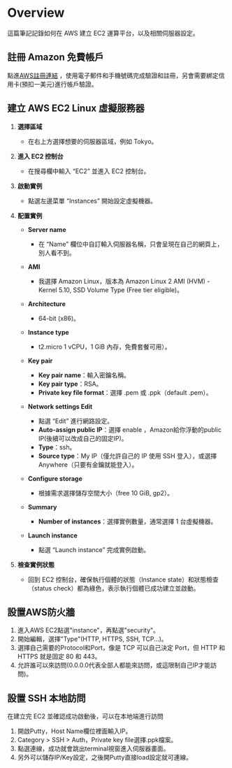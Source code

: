 # Overview

這篇筆記記錄如何在 AWS 建立 EC2 運算平台，以及相關伺服器設定。
 
## 註冊 Amazon 免費帳戶

點進[AWS註冊連結](https://portal.aws.amazon.com/billing/signup?refid=em_127222&p=free&c=hp&z=1&redirect_url=https%3A%2F%2Faws.amazon.com%2Fregistration-confirmation&language=zh_tw#/start/email)
，使用電子郵件和手機號碼完成驗證和註冊，另會需要綁定信用卡(預扣一美元)進行帳戶驗證。

## 建立 AWS EC2 Linux 虛擬服務器

1. **選擇區域**
	- 在右上方選擇想要的伺服器區域，例如 Tokyo。

2. **進入 EC2 控制台**
	- 在搜尋欄中輸入 “EC2” 並進入 EC2 控制台。

3. **啟動實例**
	- 點選左邊菜單 “Instances” 開始設定虛擬機器。

4. **配置實例**
	- **Server name**
		- 在 “Name” 欄位中自訂輸入伺服器名稱，只會呈現在自己的網頁上，別人看不到。

	- **AMI**
		- 我選擇 Amazon Linux，版本為 Amazon Linux 2 AMI (HVM) - Kernel 5.10, SSD Volume Type (Free tier eligible)。

	- **Architecture**
		- 64-bit (x86)。

	- **Instance type**
		- t2.micro 1 vCPU，1 GiB 內存，免費套餐可用）。

	- **Key pair**
		- **Key pair name**：輸入密鑰名稱。
		- **Key pair type**：RSA。
		- **Private key file format**：選擇 .pem 或 .ppk（default .pem）。

	- **Network settings Edit**
		- 點選 “Edit” 進行網路設定。
		- **Auto-assign public IP**：選擇 enable ，Amazon給你浮動的public IP(後續可以改成自己的固定IP)。
		- **Type**：ssh。
		- **Source type**：My IP（僅允許自己的 IP 使用 SSH 登入），或選擇 Anywhere（只要有金鑰就能登入）。

	- **Configure storage**
		- 根據需求選擇儲存空間大小（free 10 GiB, gp2）。

	- **Summary**
		- **Number of instances**：選擇實例數量，通常選擇 1 台虛擬機器。

	- **Launch instance**
		- 點選 “Launch instance” 完成實例啟動。

5. **檢查實例狀態**
	- 回到 EC2 控制台，確保執行個體的狀態（Instance state）和狀態檢查（status check）都為綠色，表示執行個體已成功建立並啟動。


## 設置AWS防火牆

1. 進入AWS EC2點選"instance"，再點選"security"。
2. 開始編輯，選擇"Type"(HTTP, HTTPS, SSH, TCP...)。
3. 選擇自己需要的Protocol和Port，像是 TCP 可以自己決定 Port，但 HTTP 和 HTTPS 就是固定 80 和 443。
4. 允許誰可以來訪問(0.0.0.0代表全部人都能來訪問，或這限制自己IP才能訪問)。

## 設置 SSH 本地訪問

在建立完 EC2 並確認成功啟動後，可以在本地端進行訪問

1. 開啟Putty，Host Name欄位裡面輸入IP。
2. Category > SSH > Auth，Private key file選擇.ppk檔案。
3. 點選連線，成功就會跳出terminal視窗進入伺服器畫面。
3. 另外可以儲存IP/Key設定，之後開Putty直接load設定就可連線。


